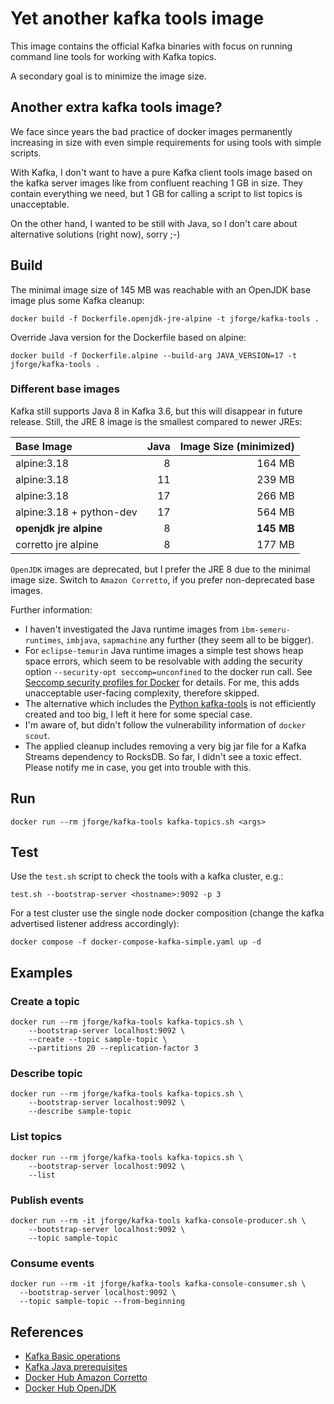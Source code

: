 # Yet another kafka tools image

This image contains the official Kafka binaries with focus 
on running command line tools for working with Kafka topics.

A secondary goal is to minimize the image size.

## Another extra kafka tools image?

We face since years the bad practice of docker images permanently increasing
in size with even simple requirements for using tools with simple scripts.

With Kafka, I don't want to have a pure Kafka client tools image based on the
kafka server images like from confluent reaching 1 GB in size. They contain
everything we need, but 1 GB for calling a script to list topics is unacceptable.

On the other hand, I wanted to be still with Java, so I don't care about 
alternative solutions (right now), sorry ;-)

## Build

The minimal image size of 145 MB was reachable with an 
OpenJDK base image plus some Kafka cleanup:

```
docker build -f Dockerfile.openjdk-jre-alpine -t jforge/kafka-tools .
```

Override Java version for the Dockerfile based on alpine:

```
docker build -f Dockerfile.alpine --build-arg JAVA_VERSION=17 -t jforge/kafka-tools .
```

### Different base images

Kafka still supports Java 8 in Kafka 3.6, but this will disappear in future release.
Still, the JRE 8 image is the smallest compared to newer JREs:

| Base Image               | Java | Image Size (minimized) |
|:-------------------------|-----:|-----------------------:|
| alpine:3.18              |    8 |                 164 MB |
| alpine:3.18              |   11 |                 239 MB |
| alpine:3.18              |   17 |                 266 MB |
| alpine:3.18 + python-dev |   17 |                 564 MB |
| __openjdk jre alpine__   |    8 |             __145 MB__ |
| corretto jre alpine      |    8 |                 177 MB |

`OpenJDK` images are deprecated, but I prefer the JRE 8 due to the minimal image size.
Switch to `Amazon Corretto`, if you prefer non-deprecated base images.

Further information:

- I haven't investigated the Java runtime images from `ìbm-semeru-runtimes`, `imbjava`, `sapmachine` 
any further (they seem all to be bigger).
- For `eclipse-temurin` Java runtime images a simple test shows heap space errors, which seem to be resolvable
with adding the security option `--security-opt seccomp=unconfined` to the docker run call.
See [Seccomp security profiles for Docker](https://docs.docker.com/engine/security/seccomp/) for details.
For me, this adds unacceptable user-facing complexity, therefore skipped.
- The alternative which includes the [Python kafka-tools](https://pypi.org/project/kafka-tools/) is not 
efficiently created and too big, I left it here for some special case.
- I'm aware of, but didn't follow the vulnerability information of `docker scout`.
- The applied cleanup includes removing a very big jar file for a Kafka Streams dependency to RocksDB. 
So far, I didn't see a toxic effect.
Please notify me in case, you get into trouble with this.

## Run

```
docker run --rm jforge/kafka-tools kafka-topics.sh <args>
```

## Test

Use the `test.sh` script to check the tools with a kafka cluster, e.g.:
```
test.sh --bootstrap-server <hostname>:9092 -p 3
```

For a test cluster use the single node docker composition
(change the kafka advertised listener address accordingly):
```
docker compose -f docker-compose-kafka-simple.yaml up -d
```

## Examples

### Create a topic
```
docker run --rm jforge/kafka-tools kafka-topics.sh \
    --bootstrap-server localhost:9092 \
    --create --topic sample-topic \
    --partitions 20 --replication-factor 3
```

### Describe topic

```
docker run --rm jforge/kafka-tools kafka-topics.sh \
    --bootstrap-server localhost:9092 \
    --describe sample-topic
```

### List topics

```
docker run --rm jforge/kafka-tools kafka-topics.sh \
    --bootstrap-server localhost:9092 \
    --list
```

### Publish events

```
docker run --rm -it jforge/kafka-tools kafka-console-producer.sh \
    --bootstrap-server localhost:9092 \
    --topic sample-topic
```

### Consume events

```
docker run --rm -it jforge/kafka-tools kafka-console-consumer.sh \
  --bootstrap-server localhost:9092 \
  --topic sample-topic --from-beginning
```


## References

- [Kafka Basic operations](http://kafka.apache.org/documentation.html#basic_ops)
- [Kafka Java prerequisites](https://kafka.apache.org/documentation.html#java)
- [Docker Hub Amazon Corretto](https://hub.docker.com/_/amazoncorretto)
- [Docker Hub OpenJDK](https://hub.docker.com/_/openjdk)
